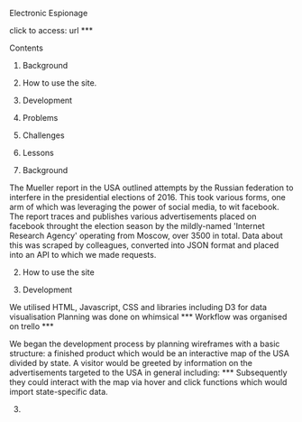 Electronic Espionage 

click to access: url ***

Contents 

1. Background 

2. How to use the site.

3. Development

4. Problems

5. Challenges 

6. Lessons 




1. Background

The Mueller report in the USA outlined attempts by the Russian federation to interfere in the presidential elections of 2016. This took various forms, one arm of which was leveraging the power of social media, to wit facebook. The report traces and publishes various advertisements placed on facebook throught the election season by the mildly-named 'Internet Research Agency' operating from Moscow, over 3500 in total. Data about this was scraped by colleagues, converted into JSON format and placed into an API to which we made requests. 

2. How to use the site


3. Development

We utilised HTML, Javascript, CSS and libraries including D3 for data visualisation Planning was done on whimsical *** Workflow was organised on trello *** 

We began the development process by planning wireframes with a basic structure: a finished product which would be an interactive map of the USA divided by state. A visitor would be greeted by information on the advertisements targeted to the USA in general including: *** 
Subsequently they could interact with the map via hover and click functions which would import state-specific data. 


3. 

